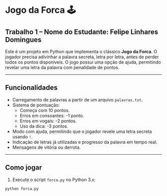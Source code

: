# Jogo da Forca 🕹️

## Trabalho 1 – Nome do Estudante: Felipe Linhares Domingues

Este é um projeto em Python que implementa o clássico **Jogo da Forca**. O jogador precisa adivinhar a palavra secreta, letra por letra, antes de perder todos os pontos disponíveis. O jogo possui uma opção de ajuda, permitindo revelar uma letra da palavra com penalidade de pontos.

---

## Funcionalidades

- Carregamento de palavras a partir de um arquivo `palavras.txt`.
- Sistema de pontuação:
  - Começa com 10 pontos.
  - Erros em consoantes: -1 ponto.
  - Erros em vogais: -2 pontos.
  - Uso da dica: -3 pontos.
- Modo com ajuda, permitindo que o jogador revele uma letra secreta usando `!`.
- Indicação de letras já utilizadas e progresso da palavra em tempo real.
- Mensagens de vitória ou derrota.

---

## Como jogar

1. Execute o script `forca.py` no Python 3.x:

```bash
python forca.py
